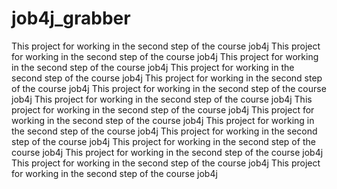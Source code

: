 
# job4j_grabber
This project for working in the second step of the course job4j
This project for working in the second step of the course job4j
This project for working in the second step of the course job4j
This project for working in the second step of the course job4j
This project for working in the second step of the course job4j
This project for working in the second step of the course job4j
This project for working in the second step of the course job4j
This project for working in the second step of the course job4j
This project for working in the second step of the course job4j
This project for working in the second step of the course job4j
This project for working in the second step of the course job4j
This project for working in the second step of the course job4j
This project for working in the second step of the course job4j
This project for working in the second step of the course job4j
This project for working in the second step of the course job4j

